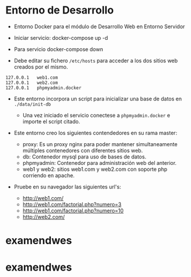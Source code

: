 # Entorno de Desarrollo 
- Entorno Docker para el módulo de Desarrollo Web en Entorno Servidor
- Iniciar servicio:
    docker-compose up -d
- Para servicio
    docker-compose down


- Debe editar su fichero `/etc/hosts` para acceder a los dos sitios web creados por el mismo.

```
127.0.0.1	web1.com
127.0.0.1	web2.com 
127.0.0.1	phpmyadmin.docker
```

- Este entorno incorpora un script para inicializar una base de datos en `./data/init-db`

    - Una vez iniciado el servicio conectese a `phpmyadmin.docker` e importe el script citado.

- Este entorno creo los siguientes contendedores en su rama master:
    - proxy: Es un proxy nginx para poder mantener simultaneamente múltiples contenedores con diferentes sitios web.
    - db: Contenedor mysql para uso de bases de datos.
    - phpmyadmin: Contenedor para administración web del anterior.
    - web1 y web2: sitios web1.com y web2.com con soporte php corriendo en apache.

- Pruebe en su navegador las siguientes url's:

    - http://web1.com/ 
    - http://web1.com/factorial.php?numero=3
    - http://web1.com/factorial.php?numero=10
    - http://web2.com/
# examendwes
# examendwes
